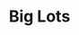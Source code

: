 ---
title: "Big Lots"
url: /colorado-springs/big-lots-south-academy-boulevard/
shop: department store
---